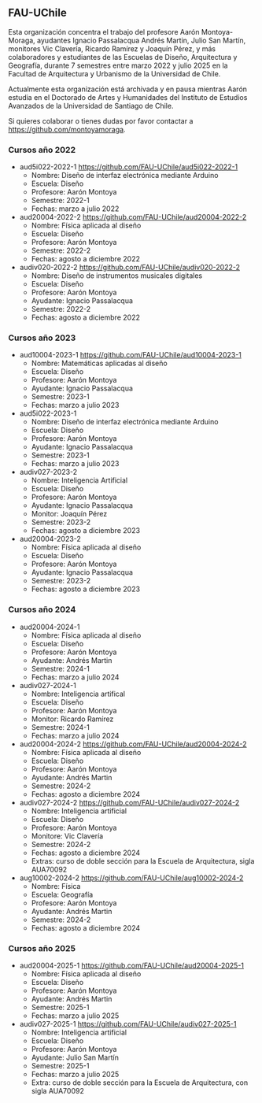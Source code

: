 ## FAU-UChile

Esta organización concentra el trabajo del profesore Aarón Montoya-Moraga, ayudantes Ignacio Passalacqua Andrés Martin, Julio San Martín, monitores Vic Clavería, Ricardo Ramírez y Joaquín Pérez, y más colaboradores y estudiantes de las Escuelas de Diseño, Arquitectura y Geografía, durante 7 semestres entre marzo 2022 y julio 2025 en la Facultad de Arquitectura y Urbanismo de la Universidad de Chile.

Actualmente esta organización está archivada y en pausa mientras Aarón estudia en el Doctorado de Artes y Humanidades del Instituto de Estudios Avanzados de la Universidad de Santiago de Chile.

Si quieres colaborar o tienes dudas por favor contactar a <https://github.com/montoyamoraga>.

### Cursos año 2022

* aud5i022-2022-1 <https://github.com/FAU-UChile/aud5i022-2022-1>
  * Nombre: Diseño de interfaz electrónica mediante Arduino
  * Escuela: Diseño
  * Profesore: Aarón Montoya
  * Semestre: 2022-1
  * Fechas: marzo a julio 2022
* aud20004-2022-2 <https://github.com/FAU-UChile/aud20004-2022-2>
  * Nombre: Física aplicada al diseño
  * Escuela: Diseño
  * Profesore: Aarón Montoya
  * Semestre: 2022-2
  * Fechas: agosto a diciembre 2022
* audiv020-2022-2 <https://github.com/FAU-UChile/audiv020-2022-2>
  * Nombre: Diseño de instrumentos musicales digitales
  * Escuela: Diseño
  * Profesore: Aarón Montoya
  * Ayudante: Ignacio Passalacqua
  * Semestre: 2022-2
  * Fechas: agosto a diciembre 2022

### Cursos año 2023

* aud10004-2023-1 <https://github.com/FAU-UChile/aud10004-2023-1>
  * Nombre: Matemáticas aplicadas al diseño
  * Escuela: Diseño
  * Profesore: Aarón Montoya
  * Ayudante: Ignacio Passalacqua
  * Semestre: 2023-1
  * Fechas: marzo a julio 2023
* aud5i022-2023-1
  * Nombre: Diseño de interfaz electrónica mediante Arduino
  * Escuela: Diseño
  * Profesore: Aarón Montoya
  * Ayudante: Ignacio Passalacqua
  * Semestre: 2023-1
  * Fechas: marzo a julio 2023
* audiv027-2023-2
  * Nombre: Inteligencia Artificial
  * Escuela: Diseño
  * Profesore: Aarón Montoya
  * Ayudante: Ignacio Passalacqua
  * Monitor: Joaquín Pérez
  * Semestre: 2023-2
  * Fechas: agosto a diciembre 2023
* aud20004-2023-2
  * Nombre: Física aplicada al diseño
  * Escuela: Diseño
  * Profesore: Aarón Montoya
  * Ayudante: Ignacio Passalacqua
  * Semestre: 2023-2
  * Fechas: agosto a diciembre 2023

### Cursos año 2024

* aud20004-2024-1
  * Nombre: Física aplicada al diseño
  * Escuela: Diseño
  * Profesore: Aarón Montoya
  * Ayudante: Andrés Martin
  * Semestre: 2024-1
  * Fechas: marzo a julio 2024
* audiv027-2024-1
  * Nombre: Inteligencia artifical
  * Escuela: Diseño
  * Profesore: Aarón Montoya
  * Monitor: Ricardo Ramírez
  * Semestre: 2024-1
  * Fechas: marzo a julio 2024
* aud20004-2024-2 <https://github.com/FAU-UChile/aud20004-2024-2>
  * Nombre: Física aplicada al diseño
  * Escuela: Diseño
  * Profesore: Aarón Montoya
  * Ayudante: Andrés Martin
  * Semestre: 2024-2
  * Fechas: agosto a diciembre 2024
* audiv027-2024-2 <https://github.com/FAU-UChile/audiv027-2024-2>
  * Nombre: Inteligencia artificial
  * Escuela: Diseño
  * Profesore: Aarón Montoya
  * Monitore: Vic Clavería
  * Semestre: 2024-2
  * Fechas: agosto a diciembre 2024
  * Extras: curso de doble sección para la Escuela de Arquitectura, sigla AUA70092
* aug10002-2024-2 <https://github.com/FAU-UChile/aug10002-2024-2>
  * Nombre: Física
  * Escuela: Geografía
  * Profesore: Aarón Montoya
  * Ayudante: Andrés Martin
  * Semestre: 2024-2
  * Fechas: agosto a diciembre 2024

### Cursos año 2025

* aud20004-2025-1 <https://github.com/FAU-UChile/aud20004-2025-1>
  * Nombre: Física aplicada al diseño
  * Escuela: Diseño
  * Profesore: Aarón Montoya
  * Ayudante: Andrés Martin
  * Semestre: 2025-1
  * Fechas: marzo a julio 2025
* audiv027-2025-1 <https://github.com/FAU-UChile/audiv027-2025-1>
  * Nombre: Inteligencia artificial
  * Escuela: Diseño
  * Profesore: Aarón Montoya
  * Ayudante: Julio San Martín
  * Semestre: 2025-1
  * Fechas: marzo a julio 2025
  * Extra: curso de doble sección para la Escuela de Arquitectura, con sigla AUA70092
